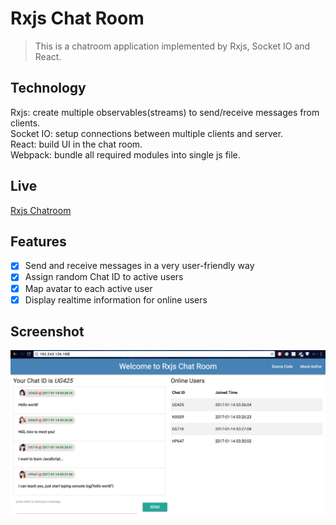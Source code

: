 # Rxjs Chat Room
> This is a chatroom application implemented by Rxjs, Socket IO and React.

## Technology
Rxjs: create multiple observables(streams) to send/receive messages from clients.  
Socket IO: setup connections between multiple clients and server.  
React: build UI in the chat room.  
Webpack: bundle all required modules into single js file.    

## Live
[Rxjs Chatroom](http://162.243.134.189/)  

## Features
- [x] Send and receive messages in a very user-friendly way  
- [x] Assign random Chat ID to active users  
- [x] Map avatar to each active user  
- [x] Display realtime information for online users  

## Screenshot
![alt tag](https://raw.githubusercontent.com/xinyzhang9/rxjs_chatroom/master/screen.png)
